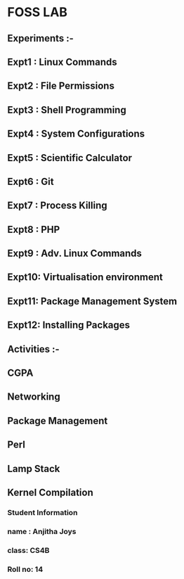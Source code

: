 # FOSS LAB                                                                  
 
 ## Experiments :-
   
   ## Expt1 : Linux Commands
   ## Expt2 : File Permissions
   ## Expt3 : Shell Programming
   ## Expt4 : System Configurations
   ## Expt5 : Scientific Calculator
   ## Expt6 : Git
   ## Expt7 : Process Killing
   ## Expt8 : PHP
   ## Expt9 : Adv. Linux Commands
   ## Expt10: Virtualisation environment
   ## Expt11: Package Management System
   ## Expt12: Installing Packages
  
 ## Activities :- 
   ## CGPA
   ## Networking
   ## Package Management
   ## Perl
   ## Lamp Stack
   ## Kernel Compilation
   
### Student Information   
  ### name : Anjitha Joys
  ### class: CS4B
  ### Roll no: 14
